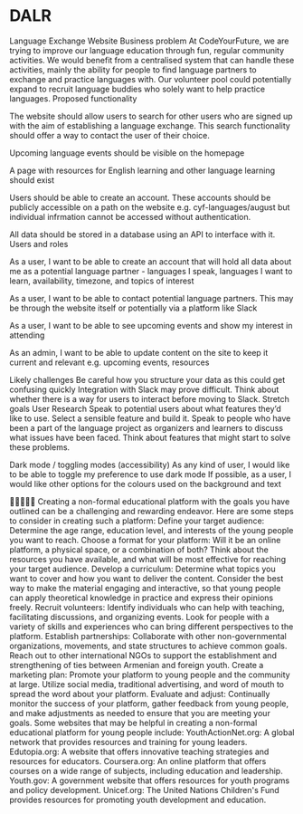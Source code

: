 # DALR

Language Exchange Website
Business problem
At CodeYourFuture, we are trying to improve our language education through fun, regular community activities.
We would benefit from a centralised system that can handle these activities, mainly the ability for people to find language partners to exchange and practice languages with. Our volunteer pool could potentially expand to recruit language buddies who solely want to help practice languages.
Proposed functionality

The website should allow users to search for other users who are signed up with the aim of establishing a language exchange. This search functionality should offer a way to contact the user of their choice.

Upcoming language events should be visible on the homepage

A page with resources for English learning and other language learning should exist

Users should be able to create an account. These accounts should be publicly accessible on a path on the website e.g. cyf-languages/august but individual infrmation cannot be accessed without authentication.

All data should be stored in a database using an API to interface with it.
Users and roles

As a user, I want to be able to create an account that will hold all data about me as a potential language partner - languages I speak, languages I want to learn, availability, timezone, and topics of interest

As a user, I want to be able to contact potential language partners. This may be through the website itself or potentially via a platform like Slack

As a user, I want to be able to see upcoming events and show my interest in attending

As an admin, I want to be able to update content on the site to keep it current and relevant e.g. upcoming events, resources

Likely challenges
Be careful how you structure your data as this could get confusing quickly
Integration with Slack may prove difficult. Think about whether there is a way for users to interact before moving to Slack.
Stretch goals
User Research
Speak to potential users about what features they’d like to use. Select a sensible feature and build it.
Speak to people who have been a part of the language project as organizers and learners to discuss what issues have been faced. Think about features that might start to solve these problems.

Dark mode / toggling modes (accessibility)
As any kind of user, I would like to be able to toggle my preference to use dark mode
If possible, as a user, I would like other options for the colours used on the background and text

💫💫💫💫💫
Creating a non-formal educational platform with the goals you have outlined can be a challenging and rewarding endeavor. Here are some steps to consider in creating such a platform:
Define your target audience: Determine the age range, education level, and interests of the young people you want to reach.
Choose a format for your platform: Will it be an online platform, a physical space, or a combination of both? Think about the resources you have available, and what will be most effective for reaching your target audience.
Develop a curriculum: Determine what topics you want to cover and how you want to deliver the content. Consider the best way to make the material engaging and interactive, so that young people can apply theoretical knowledge in practice and express their opinions freely.
Recruit volunteers: Identify individuals who can help with teaching, facilitating discussions, and organizing events. Look for people with a variety of skills and experiences who can bring different perspectives to the platform.
Establish partnerships: Collaborate with other non-governmental organizations, movements, and state structures to achieve common goals. Reach out to other international NGOs to support the establishment and strengthening of ties between Armenian and foreign youth.
Create a marketing plan: Promote your platform to young people and the community at large. Utilize social media, traditional advertising, and word of mouth to spread the word about your platform.
Evaluate and adjust: Continually monitor the success of your platform, gather feedback from young people, and make adjustments as needed to ensure that you are meeting your goals.
Some websites that may be helpful in creating a non-formal educational platform for young people include:
YouthActionNet.org: A global network that provides resources and training for young leaders.
Edutopia.org: A website that offers innovative teaching strategies and resources for educators.
Coursera.org: An online platform that offers courses on a wide range of subjects, including education and leadership.
Youth.gov: A government website that offers resources for youth programs and policy development.
Unicef.org: The United Nations Children's Fund provides resources for promoting youth development and education.

